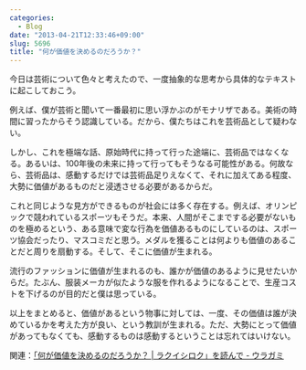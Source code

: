 ```yaml
---
categories:
  - Blog
date: "2013-04-21T12:33:46+09:00"
slug: 5696
title: "何が価値を決めるのだろうか？"
---
```


今日は芸術について色々と考えたので、一度抽象的な思考から具体的なテキストに起こしておこう。

例えば、僕が芸術と聞いて一番最初に思い浮かぶのがモナリザである。美術の時間に習ったからそう認識している。だから、僕たちはこれを芸術品として疑わない。

しかし、これを極端な話、原始時代に持って行った途端に、芸術品ではなくなる。あるいは、100年後の未来に持って行ってもそうなる可能性がある。何故なら、芸術品は、感動するだけでは芸術品足りえなくて、それに加えてある程度、大勢に価値があるものだと浸透させる必要があるからだ。

これと同じような見方ができるものが社会には多く存在する。例えば、オリンピックで競われているスポーツもそうだ。本来、人間がそこまでする必要がないものを極めるという、ある意味で変な行為を価値あるものにしているのは、スポーツ協会だったり、マスコミだと思う。メダルを獲ることは何よりも価値のあることだと周りを扇動する。そして、そこに価値が生まれる。

流行のファッションに価値が生まれるのも、誰かが価値のあるように見せたいからだ。たぶん、服装メーカが似たような服を作れるようになることで、生産コストを下げるのが目的だと僕は思っている。

以上をまとめると、価値があるという物事に対しては、一度、その価値は誰が決めているかを考えた方が良い、という教訓が生まれる。ただ、大勢にとって価値があってもなくても、感動するものは感動するということは忘れてはいけない。

関連：[「何が価値を決めるのだろうか？ | ラクイシロク」を読んで - ウラガミ](http://akio6o6.hateblo.jp/entry/2013/04/21/135607)
